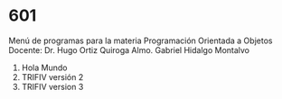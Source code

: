 # 601
Menú de programas para la materia Programación Orientada a Objetos
Docente: Dr. Hugo Ortiz Quiroga
Almo. Gabriel Hidalgo Montalvo

1. Hola Mundo
3. TRIFIV versión 2
4. TRIFIV version 3
